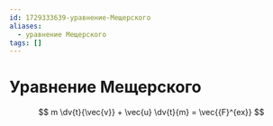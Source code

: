 ```yaml
---
id: 1729333639-уравнение-Мещерского
aliases:
  - уравнение Мещерского
tags: []
---
```


# Уравнение Мещерского
$$
m \dv{t}{\vec{v}} + \vec{u} \dv{t}{m} = \vec{{F}^{ex}}
$$

